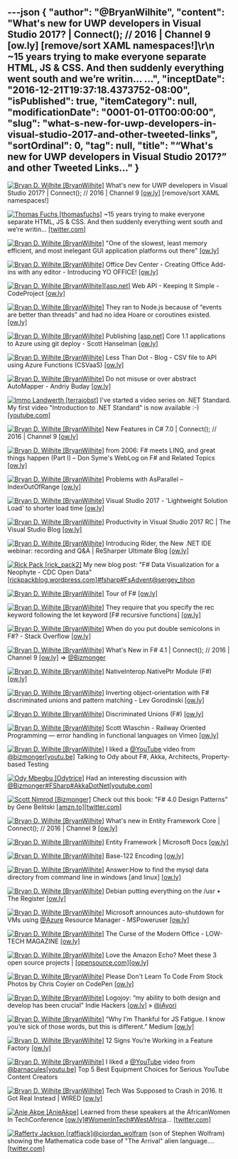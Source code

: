 ---json
{
  "author": "@BryanWilhite",
  "content": "What's new for UWP developers in Visual Studio 2017? | Connect(); // 2016 | Channel 9 [ow.ly] [remove/sort XAML namespaces!]\r\n       ~15 years trying to make everyone separate HTML, JS &amp; CSS. And then suddenly everything went south and we’re writin… ...",
  "inceptDate": "2016-12-21T19:37:18.4373752-08:00",
  "isPublished": true,
  "itemCategory": null,
  "modificationDate": "0001-01-01T00:00:00",
  "slug": "what-s-new-for-uwp-developers-in-visual-studio-2017-and-other-tweeted-links",
  "sortOrdinal": 0,
  "tag": null,
  "title": "“What's new for UWP developers in Visual Studio 2017?” and other Tweeted Links…"
}
---

[<img alt="Bryan D. Wilhite [BryanWilhite]" src="https://songhay.blob.core.windows.net/shared-social-twitter/BryanWilhite.jpeg">](http://t.co/UNdqV0Z1zz "Bryan D. Wilhite [BryanWilhite]") What's new for UWP developers in Visual Studio 2017? | Connect(); // 2016 | Channel 9 [[ow.ly]](http://ow.ly/b76B306xqqP) [remove/sort XAML namespaces!] 

[<img alt="Thomas Fuchs [thomasfuchs]" src="https://songhay.blob.core.windows.net/shared-social-twitter/thomasfuchs.jpg">](https://t.co/zz1pMnks83 "Thomas Fuchs [thomasfuchs]") ~15 years trying to make everyone separate HTML, JS &amp; CSS. And then suddenly everything went south and we’re writin… [[twitter.com]](https://twitter.com/i/web/status/810885087214637057)

[<img alt="Bryan D. Wilhite [BryanWilhite]" src="https://songhay.blob.core.windows.net/shared-social-twitter/BryanWilhite.jpeg">](http://t.co/UNdqV0Z1zz "Bryan D. Wilhite [BryanWilhite]") "One of the slowest, least memory efficient, and most inelegant GUI application platforms out there" [[ow.ly]](http://ow.ly/dnR9306vDSf)

[<img alt="Bryan D. Wilhite [BryanWilhite]" src="https://songhay.blob.core.windows.net/shared-social-twitter/BryanWilhite.jpeg">](http://t.co/UNdqV0Z1zz "Bryan D. Wilhite [BryanWilhite]") Office Dev Center - Creating Office Add-ins with any editor - Introducing YO OFFICE! [[ow.ly]](http://ow.ly/fpmW306xnE9)

[<img alt="Bryan D. Wilhite [BryanWilhite]" src="https://songhay.blob.core.windows.net/shared-social-twitter/BryanWilhite.jpeg">](http://t.co/UNdqV0Z1zz "Bryan D. Wilhite [BryanWilhite]")[[asp.net]](http://ASP.NET) Web API - Keeping It Simple - CodeProject [[ow.ly]](http://ow.ly/Yesm306Bk5y)

[<img alt="Bryan D. Wilhite [BryanWilhite]" src="https://songhay.blob.core.windows.net/shared-social-twitter/BryanWilhite.jpeg">](http://t.co/UNdqV0Z1zz "Bryan D. Wilhite [BryanWilhite]") They ran to Node.js because of “events are better than threads” and had no idea Hoare or coroutines existed. [[ow.ly]](http://ow.ly/JapM306vDNb)

[<img alt="Bryan D. Wilhite [BryanWilhite]" src="https://songhay.blob.core.windows.net/shared-social-twitter/BryanWilhite.jpeg">](http://t.co/UNdqV0Z1zz "Bryan D. Wilhite [BryanWilhite]") Publishing [[asp.net]](http://ASP.NET) Core 1.1 applications to Azure using git deploy - Scott Hanselman [[ow.ly]](http://ow.ly/SI7A306wTv0)

[<img alt="Bryan D. Wilhite [BryanWilhite]" src="https://songhay.blob.core.windows.net/shared-social-twitter/BryanWilhite.jpeg">](http://t.co/UNdqV0Z1zz "Bryan D. Wilhite [BryanWilhite]") Less Than Dot - Blog - CSV file to API using Azure Functions (CSVaaS) [[ow.ly]](http://ow.ly/OWd1306Bkbf)

[<img alt="Bryan D. Wilhite [BryanWilhite]" src="https://songhay.blob.core.windows.net/shared-social-twitter/BryanWilhite.jpeg">](http://t.co/UNdqV0Z1zz "Bryan D. Wilhite [BryanWilhite]") Do not misuse or over abstract AutoMapper - Andriy Buday [[ow.ly]](http://ow.ly/m5m9306CqN2)

[<img alt="Immo Landwerth [terrajobst]" src="https://songhay.blob.core.windows.net/shared-social-twitter/terrajobst.jpg">](https://t.co/pfw9pKc4sL "Immo Landwerth [terrajobst]") I've started a video series on .NET Standard. My first video "Introduction to .NET Standard" is now available :-) [[youtube.com]](https://www.youtube.com/watch?v=YI4MurjfMn8&index=1&list=PLRAdsfhKI4OWx321A_pr-7HhRNk7wOLLY)

[<img alt="Bryan D. Wilhite [BryanWilhite]" src="https://songhay.blob.core.windows.net/shared-social-twitter/BryanWilhite.jpeg">](http://t.co/UNdqV0Z1zz "Bryan D. Wilhite [BryanWilhite]") New Features in C# 7.0 | Connect(); // 2016 | Channel 9 [[ow.ly]](http://ow.ly/KtI9306xqFP)

[<img alt="Bryan D. Wilhite [BryanWilhite]" src="https://songhay.blob.core.windows.net/shared-social-twitter/BryanWilhite.jpeg">](http://t.co/UNdqV0Z1zz "Bryan D. Wilhite [BryanWilhite]") from 2006: F# meets LINQ, and great things happen (Part I) – Don Syme's WebLog on F# and Related Topics [[ow.ly]](http://ow.ly/bTNv306xrVD)

[<img alt="Bryan D. Wilhite [BryanWilhite]" src="https://songhay.blob.core.windows.net/shared-social-twitter/BryanWilhite.jpeg">](http://t.co/UNdqV0Z1zz "Bryan D. Wilhite [BryanWilhite]") Problems with AsParallel – IndexOutOfRange [[ow.ly]](http://ow.ly/Rlc1306wTyq)

[<img alt="Bryan D. Wilhite [BryanWilhite]" src="https://songhay.blob.core.windows.net/shared-social-twitter/BryanWilhite.jpeg">](http://t.co/UNdqV0Z1zz "Bryan D. Wilhite [BryanWilhite]") Visual Studio 2017 - 'Lightweight Solution Load' to shorter load time [[ow.ly]](http://ow.ly/HAXi306Cr13)

[<img alt="Bryan D. Wilhite [BryanWilhite]" src="https://songhay.blob.core.windows.net/shared-social-twitter/BryanWilhite.jpeg">](http://t.co/UNdqV0Z1zz "Bryan D. Wilhite [BryanWilhite]") Productivity in Visual Studio 2017 RC | The Visual Studio Blog [[ow.ly]](http://ow.ly/z8Bd306CqtA)

[<img alt="Bryan D. Wilhite [BryanWilhite]" src="https://songhay.blob.core.windows.net/shared-social-twitter/BryanWilhite.jpeg">](http://t.co/UNdqV0Z1zz "Bryan D. Wilhite [BryanWilhite]") Introducing Rider, the New .NET IDE webinar: recording and Q&amp;A | ReSharper Ultimate Blog [[ow.ly]](http://ow.ly/TPiM306CqBl)

[<img alt="Rick Pack [rick_pack2]" src="https://songhay.blob.core.windows.net/shared-social-twitter/rick_pack2.jpg">](https://t.co/iThPDobRHr "Rick Pack [rick_pack2]") My new blog post: "F# Data Visualization for a Neophyte - CDC Open Data" [[rickpackblog.wordpress.com]](https://rickpackblog.wordpress.com/2016/11/27/f-data-visualization-for-a-neophyte-cdc-open-data/)[#fsharp](http://twitter.com/search?q=%23fsharp)[#FsAdvent](http://twitter.com/search?q=%23FsAdvent)[@sergey_tihon](http://twitter.com/sergey_tihon)

[<img alt="Bryan D. Wilhite [BryanWilhite]" src="https://songhay.blob.core.windows.net/shared-social-twitter/BryanWilhite.jpeg">](http://t.co/UNdqV0Z1zz "Bryan D. Wilhite [BryanWilhite]") Tour of F# [[ow.ly]](http://ow.ly/tlXd306xsdx)

[<img alt="Bryan D. Wilhite [BryanWilhite]" src="https://songhay.blob.core.windows.net/shared-social-twitter/BryanWilhite.jpeg">](http://t.co/UNdqV0Z1zz "Bryan D. Wilhite [BryanWilhite]") They require that you specify the rec keyword following the let keyword [F# recursive functions] [[ow.ly]](http://ow.ly/1ANR306xt0N)

[<img alt="Bryan D. Wilhite [BryanWilhite]" src="https://songhay.blob.core.windows.net/shared-social-twitter/BryanWilhite.jpeg">](http://t.co/UNdqV0Z1zz "Bryan D. Wilhite [BryanWilhite]") When do you put double semicolons in F#? - Stack Overflow [[ow.ly]](http://ow.ly/tfRa306xtgl)

[<img alt="Bryan D. Wilhite [BryanWilhite]" src="https://songhay.blob.core.windows.net/shared-social-twitter/BryanWilhite.jpeg">](http://t.co/UNdqV0Z1zz "Bryan D. Wilhite [BryanWilhite]") What's New in F# 4.1 | Connect(); // 2016 | Channel 9 [[ow.ly]](http://ow.ly/D53R306xpDN) =&gt; [@Bizmonger](http://twitter.com/Bizmonger)

[<img alt="Bryan D. Wilhite [BryanWilhite]" src="https://songhay.blob.core.windows.net/shared-social-twitter/BryanWilhite.jpeg">](http://t.co/UNdqV0Z1zz "Bryan D. Wilhite [BryanWilhite]") NativeInterop.NativePtr Module (F#) [[ow.ly]](http://ow.ly/rtpj306xqfb)

[<img alt="Bryan D. Wilhite [BryanWilhite]" src="https://songhay.blob.core.windows.net/shared-social-twitter/BryanWilhite.jpeg">](http://t.co/UNdqV0Z1zz "Bryan D. Wilhite [BryanWilhite]") Inverting object-orientation with F# discriminated unions and pattern matching - Lev Gorodinski [[ow.ly]](http://ow.ly/xiix306xsHw)

[<img alt="Bryan D. Wilhite [BryanWilhite]" src="https://songhay.blob.core.windows.net/shared-social-twitter/BryanWilhite.jpeg">](http://t.co/UNdqV0Z1zz "Bryan D. Wilhite [BryanWilhite]") Discriminated Unions (F#) [[ow.ly]](http://ow.ly/MbEp306xsUP)

[<img alt="Bryan D. Wilhite [BryanWilhite]" src="https://songhay.blob.core.windows.net/shared-social-twitter/BryanWilhite.jpeg">](http://t.co/UNdqV0Z1zz "Bryan D. Wilhite [BryanWilhite]") Scott Wlaschin - Railway Oriented Programming — error handling in functional languages on Vimeo [[ow.ly]](http://ow.ly/6q5B306xpYG)

[<img alt="Bryan D. Wilhite [BryanWilhite]" src="https://songhay.blob.core.windows.net/shared-social-twitter/BryanWilhite.jpeg">](http://t.co/UNdqV0Z1zz "Bryan D. Wilhite [BryanWilhite]") I liked a [@YouTube](http://twitter.com/YouTube) video from [@bizmonger](http://twitter.com/bizmonger)[[youtu.be]](http://youtu.be/URC_oh7GTq8?a) Talking to Ody about F#, Akka, Architects, Property-based Testing 

[<img alt="Ody Mbegbu [Odytrice]" src="https://songhay.blob.core.windows.net/shared-social-twitter/Odytrice.jpg">](https://t.co/8wuRpLOaxa "Ody Mbegbu [Odytrice]") Had an interesting discussion with [@Bizmonger](http://twitter.com/Bizmonger)[#FSharp](http://twitter.com/search?q=%23FSharp)[#AkkaDotNet](http://twitter.com/search?q=%23AkkaDotNet)[[youtube.com]](https://www.youtube.com/watch?v=URC_oh7GTq8)

[<img alt="Scott Nimrod [Bizmonger]" src="https://songhay.blob.core.windows.net/shared-social-twitter/Bizmonger.jpg">](https://t.co/G8pgR1Zwwz "Scott Nimrod [Bizmonger]") Check out this book: "F# 4.0 Design Patterns" by Gene Belitski [[amzn.to]](http://amzn.to/2hASKrt)[[twitter.com]](https://twitter.com/Bizmonger/status/808014626655010817/photo/1)

[<img alt="Bryan D. Wilhite [BryanWilhite]" src="https://songhay.blob.core.windows.net/shared-social-twitter/BryanWilhite.jpeg">](http://t.co/UNdqV0Z1zz "Bryan D. Wilhite [BryanWilhite]") What's new in Entity Framework Core | Connect(); // 2016 | Channel 9 [[ow.ly]](http://ow.ly/KuH8306xqkv)

[<img alt="Bryan D. Wilhite [BryanWilhite]" src="https://songhay.blob.core.windows.net/shared-social-twitter/BryanWilhite.jpeg">](http://t.co/UNdqV0Z1zz "Bryan D. Wilhite [BryanWilhite]") Entity Framework | Microsoft Docs [[ow.ly]](http://ow.ly/Rdvt306xqnR)

[<img alt="Bryan D. Wilhite [BryanWilhite]" src="https://songhay.blob.core.windows.net/shared-social-twitter/BryanWilhite.jpeg">](http://t.co/UNdqV0Z1zz "Bryan D. Wilhite [BryanWilhite]") Base-122 Encoding [[ow.ly]](http://ow.ly/XD6V306zffE)

[<img alt="Bryan D. Wilhite [BryanWilhite]" src="https://songhay.blob.core.windows.net/shared-social-twitter/BryanWilhite.jpeg">](http://t.co/UNdqV0Z1zz "Bryan D. Wilhite [BryanWilhite]") Answer:How to find the mysql data directory from command line in windows [and linux] [[ow.ly]](http://ow.ly/ruof306x4LZ)

[<img alt="Bryan D. Wilhite [BryanWilhite]" src="https://songhay.blob.core.windows.net/shared-social-twitter/BryanWilhite.jpeg">](http://t.co/UNdqV0Z1zz "Bryan D. Wilhite [BryanWilhite]") Debian putting everything on the /usr • The Register [[ow.ly]](http://ow.ly/muuz306xp5G)

[<img alt="Bryan D. Wilhite [BryanWilhite]" src="https://songhay.blob.core.windows.net/shared-social-twitter/BryanWilhite.jpeg">](http://t.co/UNdqV0Z1zz "Bryan D. Wilhite [BryanWilhite]") Microsoft announces auto-shutdown for VMs using [@Azure](http://twitter.com/Azure) Resource Manager - MSPoweruser [[ow.ly]](http://ow.ly/wVAE306vE7b)

[<img alt="Bryan D. Wilhite [BryanWilhite]" src="https://songhay.blob.core.windows.net/shared-social-twitter/BryanWilhite.jpeg">](http://t.co/UNdqV0Z1zz "Bryan D. Wilhite [BryanWilhite]") The Curse of the Modern Office - LOW-TECH MAGAZINE [[ow.ly]](http://ow.ly/GgQ6306vE2c)

[<img alt="Bryan D. Wilhite [BryanWilhite]" src="https://songhay.blob.core.windows.net/shared-social-twitter/BryanWilhite.jpeg">](http://t.co/UNdqV0Z1zz "Bryan D. Wilhite [BryanWilhite]") Love the Amazon Echo? Meet these 3 open source projects | [[opensource.com]](http://Opensource.com)[[ow.ly]](http://ow.ly/Ilsw306xr2s)

[<img alt="Bryan D. Wilhite [BryanWilhite]" src="https://songhay.blob.core.windows.net/shared-social-twitter/BryanWilhite.jpeg">](http://t.co/UNdqV0Z1zz "Bryan D. Wilhite [BryanWilhite]") Please Don't Learn To Code From Stock Photos by Chris Coyier on CodePen [[ow.ly]](http://ow.ly/wDRB306xqgl)

[<img alt="Bryan D. Wilhite [BryanWilhite]" src="https://songhay.blob.core.windows.net/shared-social-twitter/BryanWilhite.jpeg">](http://t.co/UNdqV0Z1zz "Bryan D. Wilhite [BryanWilhite]") Logojoy: “my ability to both design and develop has been crucial” Indie Hackers [[ow.ly]](http://ow.ly/6QhU306DO3j) » [@iAyori](http://twitter.com/iAyori)

[<img alt="Bryan D. Wilhite [BryanWilhite]" src="https://songhay.blob.core.windows.net/shared-social-twitter/BryanWilhite.jpeg">](http://t.co/UNdqV0Z1zz "Bryan D. Wilhite [BryanWilhite]") “Why I’m Thankful for JS Fatigue. I know you’re sick of those words, but this is different.” Medium [[ow.ly]](http://ow.ly/5nNy306DOUp)

[<img alt="Bryan D. Wilhite [BryanWilhite]" src="https://songhay.blob.core.windows.net/shared-social-twitter/BryanWilhite.jpeg">](http://t.co/UNdqV0Z1zz "Bryan D. Wilhite [BryanWilhite]") 12 Signs You’re Working in a Feature Factory [[ow.ly]](http://ow.ly/ittU306ymlu)

[<img alt="Bryan D. Wilhite [BryanWilhite]" src="https://songhay.blob.core.windows.net/shared-social-twitter/BryanWilhite.jpeg">](http://t.co/UNdqV0Z1zz "Bryan D. Wilhite [BryanWilhite]") I liked a [@YouTube](http://twitter.com/YouTube) video from [@barnacules](http://twitter.com/barnacules)[[youtu.be]](http://youtu.be/beSVJWS0F6g?a) Top 5 Best Equipment Choices for Serious YouTube Content Creators 

[<img alt="Bryan D. Wilhite [BryanWilhite]" src="https://songhay.blob.core.windows.net/shared-social-twitter/BryanWilhite.jpeg">](http://t.co/UNdqV0Z1zz "Bryan D. Wilhite [BryanWilhite]") Tech Was Supposed to Crash in 2016. It Got Real Instead | WIRED [[ow.ly]](http://ow.ly/lKWb306xPBw)

[<img alt="Anie Akpe [AnieAkpe]" src="https://songhay.blob.core.windows.net/shared-social-twitter/AnieAkpe.jpg">](https://t.co/IaVaSrp49G "Anie Akpe [AnieAkpe]") Learned from these speakers at the AfricanWomen In TechConference [[ow.ly]](http://ow.ly/dmER306Rsxq)[#WomenInTech](http://twitter.com/search?q=%23WomenInTech)[#WestAfrica](http://twitter.com/search?q=%23WestAfrica)… [[twitter.com]](https://twitter.com/i/web/status/807789591746973696)

[<img alt="Rafferty Jackson [raffjack]" src="https://songhay.blob.core.windows.net/shared-social-twitter/raffjack.jpeg">](https://t.co/8Ufm6h6L3V "Rafferty Jackson [raffjack]")[@cjordan_wolfram](http://twitter.com/cjordan_wolfram) (son of Stephen Wolfram) showing the Mathematica code base of "The Arrival" alien language.… [[twitter.com]](https://twitter.com/i/web/status/807796670943481856)
